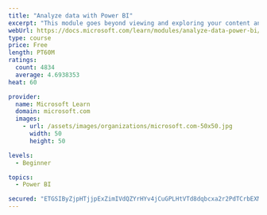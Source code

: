 ```yaml
---
title: "Analyze data with Power BI"
excerpt: "This module goes beyond viewing and exploring your content and explains how to interact with it by working with reports and dashboards to uncover and share new business insights."
webUrl: https://docs.microsoft.com/learn/modules/analyze-data-power-bi/
type: course
price: Free
length: PT60M
ratings:
  count: 4834
  average: 4.6938353
heat: 60

provider:
  name: Microsoft Learn
  domain: microsoft.com
  images:
    - url: /assets/images/organizations/microsoft.com-50x50.jpg
      width: 50
      height: 50

levels:
  - Beginner

topics:
  - Power BI

secured: "ETGSIByZjpHTjjpExZimIVdQZYrHYv4jCuGPLHtVTd8dqbcxa2r2PdTCrbEXMxYTFHeVCDG/xkJwFr4qNGw8sr69kZciD3eiQgMV95Znc3q3KtGYQ/joQbj/gY6h5q4UET3wM4Q9kahMO+aCTKgkIpUMgMbXF3B6XBgokOL53d51Lg5RLzynlpvxVl/OWFQhKavm1PD7b2GFl237JohErvgIYrgiSRRGl2CicxK2c1RS5J5xyCuRML5WKLg5WeQrjhFdBjBGUwqA1BIlfg1410Dy0A0Fo10/As8TmeFp3yYXtZkHl67w8mqDcPITzX+fCwmhIqUdbGhTf19IG9UDIz5m4+GMbivUzjyUyzf7Gp5TFRKOPVBRxT1CD3v9POIVPKl/ypad1DTWBhjYwjzEMN4T8CTE10+yYq4zkIxqFcc=;nQk+Vsos7yAmTnDqY9UtrA=="
---
```


